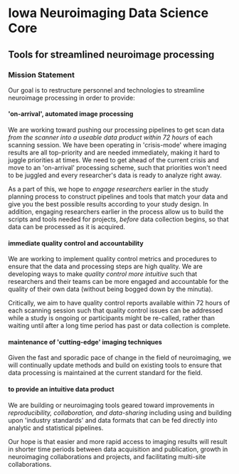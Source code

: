# Iowa Neuroimaging Data Science Core
## Tools for streamlined neuroimage processing

### Mission Statement  

Our goal is to restructure personnel and technologies to streamline neuroimage processing in order to provide:

#### 'on-arrival', automated image processing  
We are working toward pushing our processing pipelines to get scan data *from the scanner into a useable data product within 72 hours* of each scanning session. We have been operating in 'crisis-mode' where imaging results are all top-priority and are needed immediately, making it hard to juggle priorities at times. We need to get ahead of the current crisis and move to an 'on-arrival' processing scheme, such that priorities won't need to be juggled and every researcher's data is ready to analyze right away.  

As a part of this, we hope to *engage researchers* earlier in the study planning process to construct pipelines and tools that match your data and give you the best possible results according to your study design. In addition, engaging researchers earlier in the process allow us to build the scripts and tools needed for projects, *before* data collection begins, so that data can be processed as it is acquired. 
   
#### immediate quality control and accountability  
We are working to implement quality control metrics and procedures to ensure that the data and processing steps are high quality. We are developing ways to make *quality control more intuitive* such that researchers and their teams can be more engaged and accountable for the quality of their own data (without being bogged down by the minutia).  

Critically, we aim to have quality control reports available within 72 hours of each scanning session such that quality control issues can be addressed while a study is ongoing or participants might be re-called, rather than waiting until after a long time period has past or data collection is complete.  
   
#### maintenance of 'cutting-edge' imaging techniques  
Given the fast and sporadic pace of change in the field of neuroimaging, we will continually update methods and build on existing tools to ensure that data processing is maintained at the current standard for the field.

#### to provide an intuitive data product  
We are building or neuroimaging tools geared toward improvements in *reproducibility, collaboration, and data-sharing* including using and building upon 'industry standards' and data formats that can be fed directly into analytic and statistical pipelines.  

Our hope is that easier and more rapid access to imaging results will result in shorter time periods between data acquisition and publication, growth in neuroimaging collaborations and projects, and facilitating multi-site collaborations.  
